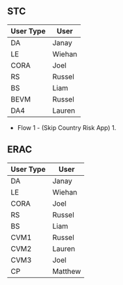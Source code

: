 
## STC

|User Type|User|
|---|---|
|DA|Janay|
|LE|Wiehan|
|CORA|Joel|
|RS|Russel|
|BS|Liam|
|BEVM|Russel|
|DA4|Lauren|

- Flow 1 - (Skip Country Risk App)
	1. 


## ERAC
|User Type|User|
|---|---|
|DA|Janay|
|LE|Wiehan|
|CORA|Joel|
|RS|Russel|
|BS|Liam|
|CVM1|Russel|
|CVM2|Lauren|
|CVM3|Joel|
|CP|Matthew|